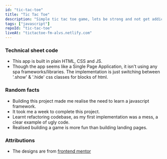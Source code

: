 ```yaml
---
id: "tic-tac-toe"
title: "Tic Tac Toe"
description: "Simple tic tac toe game, lets be strong and not get addicted."
tags: ["javascript"]
repoId: "tic-tac-toe"
liveAt: "tictactoe-fm-alvs.netlify.com"
---
```


### Technical sheet code

-   This app is built in plain HTML, CSS and JS.
-   Though the app seems like a Single Page Application, it isn't using any spa frameworks/libraries. The implementation is just switching between '.show' & '.hide' css classes for blocks of html.

### Random facts

-   Building this project made me realise the need to learn a javascript framework.
-   It took me a week to complete this project.
-   Learnt refactoring codebase, as my first implementation was a mess, a clear example of ugly code.
-   Realised building a game is more fun than building landing pages.

### Attributions

-   The designs are from [frontend mentor](https://www.frontendmentor.io/challenges/tic-tac-toe-game-Re7ZF_E2v)

